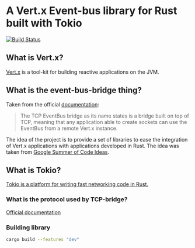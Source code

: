 # A Vert.x Event-bus library for Rust built with Tokio

[![Build Status](https://travis-ci.org/PierreZ/vertx-rs.svg?branch=master)](https://travis-ci.org/PierreZ/vertx-rs)

## What is Vert.x?

[Vert.x](http://vertx.io/) is a tool-kit for building reactive applications on the JVM.

## What is the event-bus-bridge thing?

Taken from the official [documentation](http://vertx.io/docs/vertx-tcp-eventbus-bridge/java/):
> The TCP EventBus bridge as its name states is a bridge built on top of TCP, meaning that any application able to create sockets can use the EventBus from a remote Vert.x instance.

The idea of the project is to provide a set of libraries to ease the integration of Vert.x applications with applications developed in Rust. The idea was taken from [Google Summer of Code Ideas](http://vertx.io/gsoc/).

## What is Tokio?

[Tokio is a platform for writing fast networking code in Rust.](https://tokio.rs)

### What is the protocol used by TCP-bridge?

[Official documentation](https://github.com/vert-x3/vertx-tcp-eventbus-bridge/blob/master/README.md)

### Building library

```bash
cargo build --features "dev"
```
